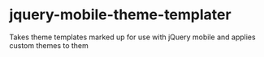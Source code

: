 jquery-mobile-theme-templater
=============================

Takes theme templates marked up for use with jQuery mobile and applies custom themes to them
